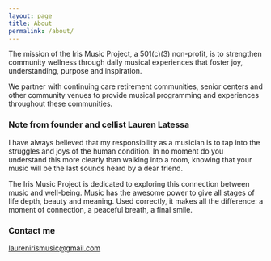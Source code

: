 ```yaml
---
layout: page
title: About
permalink: /about/
---
```


The mission of the Iris Music Project, a 501(c)(3) non-profit, is to strengthen community wellness through daily musical experiences that foster joy, understanding, purpose and inspiration.

We partner with continuing care retirement communities, senior centers and other community venues to provide musical programming and experiences throughout these communities.

### Note from founder and cellist Lauren Latessa

I have always believed that my responsibility as a musician is to tap into the struggles and joys of the human condition.  In no moment do you understand this more clearly than walking into a room, knowing that your music will be the last sounds heard by a dear friend.  

The Iris Music Project is dedicated to exploring this connection between music and well-being.  Music has the awesome power to give all stages of life depth, beauty and meaning.  Used correctly, it makes all the difference: a moment of connection, a peaceful breath, a final smile.

### Contact me

[laurenirismusic@gmail.com](mailto:laurenirismusic@gmail.com)
